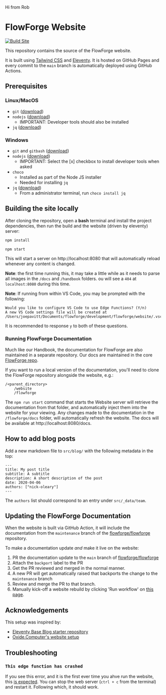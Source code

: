 Hi from Rob

# FlowForge Website

[![Build Site](https://github.com/flowforge/website/actions/workflows/build.yml/badge.svg?branch=main)](https://github.com/flowforge/website/actions/workflows/build.yml)

This repository contains the source of the FlowForge website.

It is built using [Tailwind CSS](https://tailwindcss.com/) and [Eleventy](https://www.11ty.dev/).
It is hosted on GitHub Pages and every commit to the `main` branch is automatically
deployed using GitHub Actions.

## Prerequisites 

### Linux/MacOS
* `git` ([download](https://git-scm.com/downloads))
* `nodejs` ([download](https://nodejs.org/en/download/))
   * IMPORTANT: Developer tools should also be installed
* `jq` ([download](https://stedolan.github.io/jq/))

### Windows
* `git` and `gitbash` ([download](https://git-scm.com/downloads))
* `nodejs` ([download](https://nodejs.org/en/download/))
   * IMPORTANT: Select the [x] checkbox to install developer tools when asked
* `choco` 
   * Installed as part of the Node JS installer
   * Needed for installing `jq`
* `jq` ([download](https://stedolan.github.io/jq/))
   * From a administrator terminal, run `choco install jq`

## Building the site locally

After cloning the repository, open a **bash** terminal and install the 
project dependencies, then run the build and the website (driven by eleventy) server:

```bash
npm install

npm start
```

This will start a server on http://localhost:8080 that will automatically reload whenever
any content is changed. 

**Note**: the first time running this, it may take a little while as it
needs to parse all images in the `/docs` and `/handbook` folders. ou will
see a `404` at `localhost:8080` during this time.

**Note**: If running from within VS Code, you may be prompted with the following:

```
Would you like to configure VS Code to use Edge Functions? (Y/n) 
A new VS Code settings file will be created at /Users/joepavitt/Documents/flowforge/development/flowforge/website/.vscode/settings.json
```

It is recommended to response `y` to both of these questions.


### Running FlowForge Documentation

Much like our Handbook, the documentation for FlowForge are also maintained in a separate repository. Our docs are maintained in the core [FlowForge repo](https://github.com/flowforge/flowforge).

If you want to run a local version of the documentation, you'll need to clone the FlowForge repository alongside the website, e.g.:

```
/<parent_directory>
    /website
    /flowforge
```

The `npm run start` command that starts the Website server will retrieve the documentation from that folder, and automatically inject them into the website for your viewing. Any changes made to the documentation in the `/flowforge/docs` folder, will automatically refresh the website. The docs will be available at http://localhost:8080/docs.

## How to add blog posts

Add a new markdown file to `src/blog/` with the following metadata in the top:

```
---
title: My post title
subtitle: A subtitle
description: A short description of the post
date: 2020-04-06
authors: ["nick-oleary"]
---
```

The `authors` list should correspond to an entry under `src/_data/team`.

## Updating the FlowForge Documentation

When the website is built via GitHub Action, it will include the documentation
from the `maintenance` branch of the [flowforge/flowforge](https://github.com/flowforge/flowforge)
repository.

To make a documentation update *and* make it live on the website:

1. PR the documentation update to the `main` branch of [flowforge/flowforge](https://github.com/flowforge/flowforge)
2. Attach the `backport` label to the PR
3. Get the PR reviewed and merged in the normal manner.
4. A new PR will get automatically raised that backports the change to the `maintenance` branch
5. Review and merge the PR to that branch.
6. Manually kick-off a website rebuild by clicking 'Run workflow' on [this page](https://github.com/flowforge/website/actions/workflows/build.yml).

## Acknowledgements

This setup was inspired by:

 - [Eleventy Base Blog starter repository](https://github.com/11ty/eleventy-base-blog)
 - [Oxide.Computer's website setup](https://github.com/oxidecomputer/website)

## Troubleshooting

### `This edge function has crashed`

If you see this error, and it is the first ever time you ahve run the website, this [is expected](https://github.com/flowforge/website/pull/577#issuecomment-1491934272). You can stop the web server (`ctrl + c` from the terminal) and restart it. Following which, it should work. 